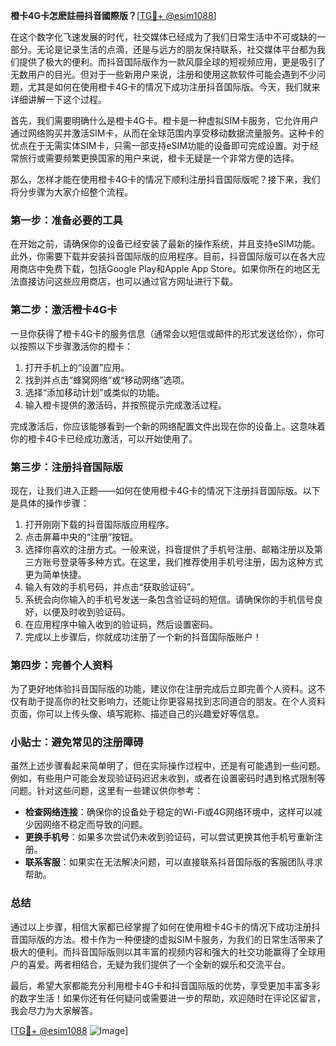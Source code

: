 **橙卡4G卡怎麽註冊抖音國際版？**[[TG💪+ @esim1088](https://t.me/s/esim1088)]

在这个数字化飞速发展的时代，社交媒体已经成为了我们日常生活中不可或缺的一部分。无论是记录生活的点滴，还是与远方的朋友保持联系，社交媒体平台都为我们提供了极大的便利。而抖音国际版作为一款风靡全球的短视频应用，更是吸引了无数用户的目光。但对于一些新用户来说，注册和使用这款软件可能会遇到不少问题，尤其是如何在使用橙卡4G卡的情况下成功注册抖音国际版。今天，我们就来详细讲解一下这个过程。

首先，我们需要明确什么是橙卡4G卡。橙卡是一种虚拟SIM卡服务，它允许用户通过网络购买并激活SIM卡，从而在全球范围内享受移动数据流量服务。这种卡的优点在于无需实体SIM卡，只需一部支持eSIM功能的设备即可完成设置。对于经常旅行或需要频繁更换国家的用户来说，橙卡无疑是一个非常方便的选择。

那么，怎样才能在使用橙卡4G卡的情况下顺利注册抖音国际版呢？接下来，我们将分步骤为大家介绍整个流程。

### 第一步：准备必要的工具

在开始之前，请确保你的设备已经安装了最新的操作系统，并且支持eSIM功能。此外，你需要下载并安装抖音国际版的应用程序。目前，抖音国际版可以在各大应用商店中免费下载，包括Google Play和Apple App Store。如果你所在的地区无法直接访问这些应用商店，也可以通过官方网址进行下载。

### 第二步：激活橙卡4G卡

一旦你获得了橙卡4G卡的服务信息（通常会以短信或邮件的形式发送给你），你可以按照以下步骤激活你的橙卡：

1. 打开手机上的“设置”应用。
2. 找到并点击“蜂窝网络”或“移动网络”选项。
3. 选择“添加移动计划”或类似的功能。
4. 输入橙卡提供的激活码，并按照提示完成激活过程。

完成激活后，你应该能够看到一个新的网络配置文件出现在你的设备上。这意味着你的橙卡4G卡已经成功激活，可以开始使用了。

### 第三步：注册抖音国际版

现在，让我们进入正题——如何在使用橙卡4G卡的情况下注册抖音国际版。以下是具体的操作步骤：

1. 打开刚刚下载的抖音国际版应用程序。
2. 点击屏幕中央的“注册”按钮。
3. 选择你喜欢的注册方式。一般来说，抖音提供了手机号注册、邮箱注册以及第三方账号登录等多种方式。在这里，我们推荐使用手机号注册，因为这种方式更为简单快捷。
4. 输入有效的手机号码，并点击“获取验证码”。
5. 系统会向你输入的手机号发送一条包含验证码的短信。请确保你的手机信号良好，以便及时收到验证码。
6. 在应用程序中输入收到的验证码，然后设置密码。
7. 完成以上步骤后，你就成功注册了一个新的抖音国际版账户！

### 第四步：完善个人资料

为了更好地体验抖音国际版的功能，建议你在注册完成后立即完善个人资料。这不仅有助于提高你的社交影响力，还能让你更容易找到志同道合的朋友。在个人资料页面，你可以上传头像、填写昵称、描述自己的兴趣爱好等信息。

### 小贴士：避免常见的注册障碍

虽然上述步骤看起来简单明了，但在实际操作过程中，还是有可能遇到一些问题。例如，有些用户可能会发现验证码迟迟未收到，或者在设置密码时遇到格式限制等问题。针对这些问题，这里有一些建议供你参考：

- **检查网络连接**：确保你的设备处于稳定的Wi-Fi或4G网络环境中，这样可以减少因网络不稳定而导致的问题。
- **更换手机号**：如果多次尝试仍未收到验证码，可以尝试更换其他手机号重新注册。
- **联系客服**：如果实在无法解决问题，可以直接联系抖音国际版的客服团队寻求帮助。

### 总结

通过以上步骤，相信大家都已经掌握了如何在使用橙卡4G卡的情况下成功注册抖音国际版的方法。橙卡作为一种便捷的虚拟SIM卡服务，为我们的日常生活带来了极大的便利。而抖音国际版则以其丰富的视频内容和强大的社交功能赢得了全球用户的喜爱。两者相结合，无疑为我们提供了一个全新的娱乐和交流平台。

最后，希望大家都能充分利用橙卡4G卡和抖音国际版的优势，享受更加丰富多彩的数字生活！如果你还有任何疑问或需要进一步的帮助，欢迎随时在评论区留言，我会尽力为大家解答。

[[TG💪+ @esim1088](https://t.me/s/esim1088) ![Image](https://i.postimg.cc/4NQfJmqS/Snipaste-2025-05-13-00-14-12.png)]